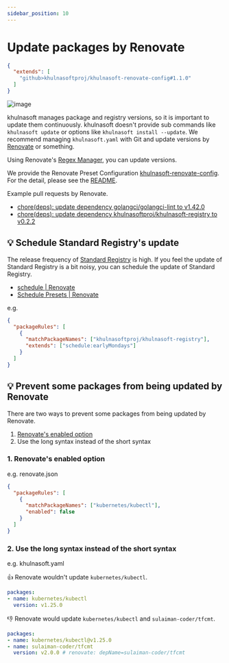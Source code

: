 ```yaml
---
sidebar_position: 10
---
```


# Update packages by Renovate

```json
{
  "extends": [
    "github>khulnasoftproj/khulnasoft-renovate-config#1.1.0"
  ]
}
```

![image](https://user-images.githubusercontent.com/13323303/176582627-44f27c48-213b-44da-b18f-d4d482ef2f56.png)

khulnasoft manages package and registry versions,
so it is important to update them continuously.
khulnasoft doesn't provide sub commands like `khulnasoft update` or options like `khulnasoft install --update`.
We recommend managing `khulnasoft.yaml` with Git and update versions by [Renovate](https://docs.renovatebot.com/) or something.

Using Renovate's [Regex Manager](https://docs.renovatebot.com/modules/manager/regex/), you can update versions.

We provide the Renovate Preset Configuration [khulnasoft-renovate-config](https://github.com/khulnasoftproj/khulnasoft-renovate-config). For the detail, please see the [README](https://github.com/khulnasoftproj/khulnasoft-renovate-config).

Example pull requests by Renovate.

* [chore(deps): update dependency golangci/golangci-lint to v1.42.0](https://github.com/khulnasoftproj/khulnasoft/pull/193)
* [chore(deps): update dependency khulnasoftproj/khulnasoft-registry to v0.2.2](https://github.com/khulnasoftproj/khulnasoft/pull/194)

## :bulb: Schedule Standard Registry's update

The release frequency of [Standard Registry](https://github.com/khulnasoftproj/khulnasoft-registry) is high.
If you feel the update of Standard Registry is a bit noisy, you can schedule the update of Standard Registry.

- [schedule | Renovate](https://docs.renovatebot.com/configuration-options/#schedule)
- [Schedule Presets | Renovate](https://docs.renovatebot.com/presets-schedule/)

e.g.

```json
{
  "packageRules": [
    {
      "matchPackageNames": ["khulnasoftproj/khulnasoft-registry"],
      "extends": ["schedule:earlyMondays"]
    }
  ]
}
```

## :bulb: Prevent some packages from being updated by Renovate

There are two ways to prevent some packages from being updated by Renovate.

1. [Renovate's enabled option](https://docs.renovatebot.com/configuration-options/#enabled)
2. Use the long syntax instead of the short syntax

### 1. Renovate's enabled option

e.g. renovate.json

```json
{
  "packageRules": [
    {
      "matchPackageNames": ["kubernetes/kubectl"],
      "enabled": false
    }
  ]
}
```

### 2. Use the long syntax instead of the short syntax

e.g. khulnasoft.yaml

:thumbsup: Renovate wouldn't update `kubernetes/kubectl`.

```yaml
packages:
- name: kubernetes/kubectl
  version: v1.25.0
```

:thumbsdown: Renovate would update `kubernetes/kubectl` and `sulaiman-coder/tfcmt`.

```yaml
packages:
- name: kubernetes/kubectl@v1.25.0
- name: sulaiman-coder/tfcmt
  version: v2.0.0 # renovate: depName=sulaiman-coder/tfcmt
```
